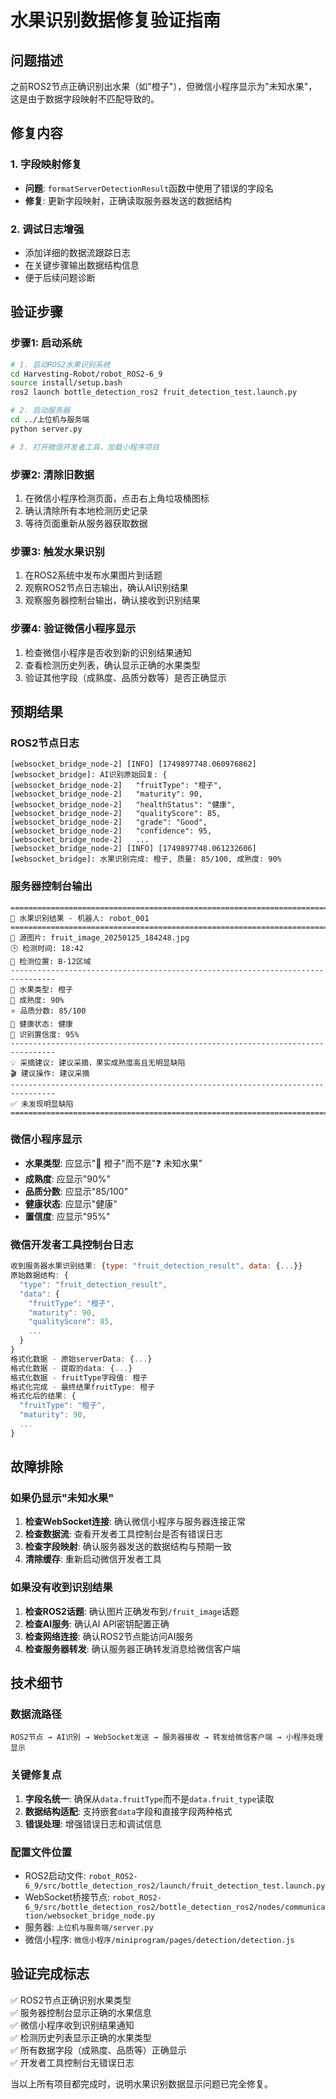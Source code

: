 # 水果识别数据修复验证指南

## 问题描述
之前ROS2节点正确识别出水果（如"橙子"），但微信小程序显示为"未知水果"，这是由于数据字段映射不匹配导致的。

## 修复内容

### 1. 字段映射修复
- **问题**: `formatServerDetectionResult`函数中使用了错误的字段名
- **修复**: 更新字段映射，正确读取服务器发送的数据结构

### 2. 调试日志增强
- 添加详细的数据流跟踪日志
- 在关键步骤输出数据结构信息
- 便于后续问题诊断

## 验证步骤

### 步骤1: 启动系统
```bash
# 1. 启动ROS2水果识别系统
cd Harvesting-Robot/robot_ROS2-6_9
source install/setup.bash
ros2 launch bottle_detection_ros2 fruit_detection_test.launch.py

# 2. 启动服务器
cd ../上位机与服务端
python server.py

# 3. 打开微信开发者工具，加载小程序项目
```

### 步骤2: 清除旧数据
1. 在微信小程序检测页面，点击右上角垃圾桶图标
2. 确认清除所有本地检测历史记录
3. 等待页面重新从服务器获取数据

### 步骤3: 触发水果识别
1. 在ROS2系统中发布水果图片到话题
2. 观察ROS2节点日志输出，确认AI识别结果
3. 观察服务器控制台输出，确认接收到识别结果

### 步骤4: 验证微信小程序显示
1. 检查微信小程序是否收到新的识别结果通知
2. 查看检测历史列表，确认显示正确的水果类型
3. 验证其他字段（成熟度、品质分数等）是否正确显示

## 预期结果

### ROS2节点日志
```
[websocket_bridge_node-2] [INFO] [1749897748.060976862] [websocket_bridge]: AI识别原始回复: {
[websocket_bridge_node-2]   "fruitType": "橙子",
[websocket_bridge_node-2]   "maturity": 90,
[websocket_bridge_node-2]   "healthStatus": "健康",
[websocket_bridge_node-2]   "qualityScore": 85,
[websocket_bridge_node-2]   "grade": "Good",
[websocket_bridge_node-2]   "confidence": 95,
[websocket_bridge_node-2]   ...
[websocket_bridge_node-2] [INFO] [1749897748.061232606] [websocket_bridge]: 水果识别完成: 橙子, 质量: 85/100, 成熟度: 90%
```

### 服务器控制台输出
```
================================================================================
🍎 水果识别结果 - 机器人: robot_001
================================================================================
📸 源图片: fruit_image_20250125_184248.jpg
🕒 检测时间: 18:42
📍 检测位置: B-12区域
--------------------------------------------------------------------------------
🍏 水果类型: 橙子
🌱 成熟度: 90%
⭐ 品质分数: 85/100
🏥 健康状态: 健康
🎯 识别置信度: 95%
--------------------------------------------------------------------------------
💡 采摘建议: 建议采摘，果实成熟度高且无明显缺陷
🎬 建议操作: 建议采摘
--------------------------------------------------------------------------------
✅ 未发现明显缺陷
================================================================================
```

### 微信小程序显示
- **水果类型**: 应显示"🍊 橙子"而不是"❓ 未知水果"
- **成熟度**: 应显示"90%"
- **品质分数**: 应显示"85/100"
- **健康状态**: 应显示"健康"
- **置信度**: 应显示"95%"

### 微信开发者工具控制台日志
```javascript
收到服务器水果识别结果: {type: "fruit_detection_result", data: {...}}
原始数据结构: {
  "type": "fruit_detection_result",
  "data": {
    "fruitType": "橙子",
    "maturity": 90,
    "qualityScore": 85,
    ...
  }
}
格式化数据 - 原始serverData: {...}
格式化数据 - 提取的data: {...}
格式化数据 - fruitType字段值: 橙子
格式化完成 - 最终结果fruitType: 橙子
格式化后的结果: {
  "fruitType": "橙子",
  "maturity": 90,
  ...
}
```

## 故障排除

### 如果仍显示"未知水果"
1. **检查WebSocket连接**: 确认微信小程序与服务器连接正常
2. **检查数据流**: 查看开发者工具控制台是否有错误日志
3. **检查字段映射**: 确认服务器发送的数据结构与预期一致
4. **清除缓存**: 重新启动微信开发者工具

### 如果没有收到识别结果
1. **检查ROS2话题**: 确认图片正确发布到`/fruit_image`话题
2. **检查AI服务**: 确认AI API密钥配置正确
3. **检查网络连接**: 确认ROS2节点能访问AI服务
4. **检查服务器转发**: 确认服务器正确转发消息给微信客户端

## 技术细节

### 数据流路径
```
ROS2节点 → AI识别 → WebSocket发送 → 服务器接收 → 转发给微信客户端 → 小程序处理显示
```

### 关键修复点
1. **字段名统一**: 确保从`data.fruitType`而不是`data.fruit_type`读取
2. **数据结构适配**: 支持嵌套`data`字段和直接字段两种格式
3. **错误处理**: 增强错误日志和调试信息

### 配置文件位置
- ROS2启动文件: `robot_ROS2-6_9/src/bottle_detection_ros2/launch/fruit_detection_test.launch.py`
- WebSocket桥接节点: `robot_ROS2-6_9/src/bottle_detection_ros2/bottle_detection_ros2/nodes/communication/websocket_bridge_node.py`
- 服务器: `上位机与服务端/server.py`
- 微信小程序: `微信小程序/miniprogram/pages/detection/detection.js`

## 验证完成标志
✅ ROS2节点正确识别水果类型  
✅ 服务器控制台显示正确的水果信息  
✅ 微信小程序收到识别结果通知  
✅ 检测历史列表显示正确的水果类型  
✅ 所有数据字段（成熟度、品质等）正确显示  
✅ 开发者工具控制台无错误日志  

当以上所有项目都完成时，说明水果识别数据显示问题已完全修复。 